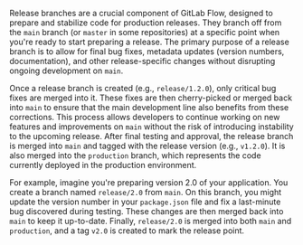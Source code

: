Release branches are a crucial component of GitLab Flow, designed to prepare and stabilize code for production releases. They branch off from the `main` branch (or `master` in some repositories) at a specific point when you're ready to start preparing a release. The primary purpose of a release branch is to allow for final bug fixes, metadata updates (version numbers, documentation), and other release-specific changes without disrupting ongoing development on `main`.

Once a release branch is created (e.g., `release/1.2.0`), only critical bug fixes are merged into it. These fixes are then cherry-picked or merged back into `main` to ensure that the main development line also benefits from these corrections. This process allows developers to continue working on new features and improvements on `main` without the risk of introducing instability to the upcoming release. After final testing and approval, the release branch is merged into `main` and tagged with the release version (e.g., `v1.2.0`). It is also merged into the `production` branch, which represents the code currently deployed in the production environment.

For example, imagine you're preparing version 2.0 of your application. You create a branch named `release/2.0` from `main`. On this branch, you might update the version number in your `package.json` file and fix a last-minute bug discovered during testing. These changes are then merged back into `main` to keep it up-to-date. Finally, `release/2.0` is merged into both `main` and `production`, and a tag `v2.0` is created to mark the release point.
